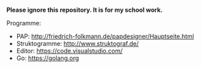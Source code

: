 **Please ignore this repository. It is for my school work.**

Programme:

- PAP: http://friedrich-folkmann.de/papdesigner/Hauptseite.html
- Struktogramme: http://www.struktograf.de/
- Editor: https://code.visualstudio.com/
- Go: https://golang.org
